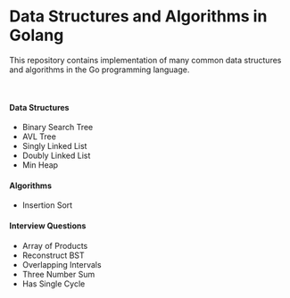 # Data Structures and Algorithms in Golang

<p>This repository contains implementation of many common data structures
and algorithms in the Go programming language.</p>

</br>

<h4>Data Structures</h4>
<ul>
  <li>Binary Search Tree</li>
  <li>AVL Tree</li>
  <li>Singly Linked List</li>
  <li>Doubly Linked List</li>
  <li>Min Heap</li>
</ul>

<h4>Algorithms</h4>
<ul>
  <li>Insertion Sort</li>
</ul>

<h4>Interview Questions</h4>
<ul>
  <li>Array of Products</li>
  <li>Reconstruct BST</li>
  <li>Overlapping Intervals</li>
  <li>Three Number Sum</li>
  <li>Has Single Cycle</li>
</ul>
